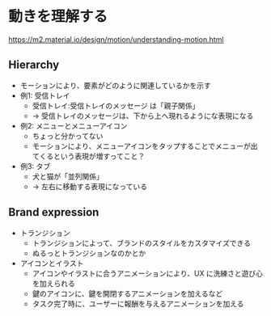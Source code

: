 # 動きを理解する

https://m2.material.io/design/motion/understanding-motion.html

## Hierarchy

- モーションにより、要素がどのように関連しているかを示す
- 例1: 受信トレイ
  - 受信トレイ:受信トレイのメッセージ は「親子関係」
  - -> 受信トレイのメッセージは、下から上へ現れるようにな表現になる
- 例2: メニューとメニューアイコン
  - ちょっと分かってない
  - モーションにより、メニューアイコンをタップすることでメニューが出てくるという表現が増すってこと？
- 例3: タブ
  - 犬と猫が「並列関係」
  - -> 左右に移動する表現になっている

## Brand expression

- トランジション
  - トランジションによって、ブランドのスタイルをカスタマイズできる
  - ぬるっとトランジションなのかとか
- アイコンとイラスト
  - アイコンやイラストに合うアニメーションにより、UX に洗練さと遊び心を加えられる
  - 鍵のアイコンに、鍵を開閉するアニメーションを加えるなど
  - タスク完了時に、ユーザーに報酬を与えるアニメーションを加える